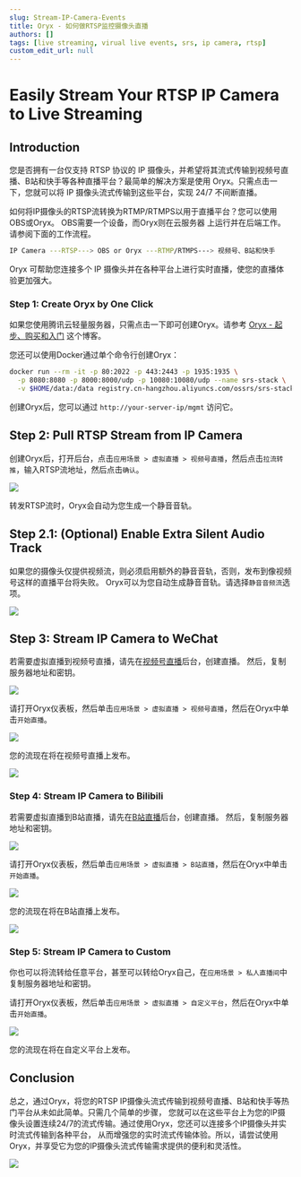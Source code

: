 ```yaml
---
slug: Stream-IP-Camera-Events
title: Oryx - 如何做RTSP监控摄像头直播
authors: []
tags: [live streaming, virual live events, srs, ip camera, rtsp]
custom_edit_url: null
---
```


# Easily Stream Your RTSP IP Camera to Live Streaming

## Introduction

您是否拥有一台仅支持 RTSP 协议的 IP 摄像头，并希望将其流式传输到视频号直播、B站和快手等各种直播平台？最简单的解决方案是使用 
Oryx。只需点击一下，您就可以将 IP 摄像头流式传输到这些平台，实现 24/7 不间断直播。

<!--truncate-->

如何将IP摄像头的RTSP流转换为RTMP/RTMPS以用于直播平台？您可以使用OBS或Oryx。 OBS需要一个设备，而Oryx则在云服务器
上运行并在后端工作。请参阅下面的工作流程。

```bash
IP Camera ---RTSP---> OBS or Oryx ---RTMP/RTMPS---> 视频号、B站和快手
```

Oryx 可帮助您连接多个 IP 摄像头并在各种平台上进行实时直播，使您的直播体验更加强大。

### Step 1: Create Oryx by One Click

如果您使用腾讯云轻量服务器，只需点击一下即可创建Oryx。请参考 [Oryx - 起步、购买和入门](./2022-04-09-SRS-Stack-Tutorial.md) 这个博客。

您还可以使用Docker通过单个命令行创建Oryx：

```bash
docker run --rm -it -p 80:2022 -p 443:2443 -p 1935:1935 \
  -p 8080:8080 -p 8000:8000/udp -p 10080:10080/udp --name srs-stack \
  -v $HOME/data:/data registry.cn-hangzhou.aliyuncs.com/ossrs/srs-stack:5
```

创建Oryx后，您可以通过 `http://your-server-ip/mgmt` 访问它。

## Step 2: Pull RTSP Stream from IP Camera

创建Oryx后，打开后台，点击`应用场景 > 虚拟直播 > 视频号直播`，然后点击`拉流转推`，输入RTSP流地址，然后点击`确认`。

![](/img/blog-2023-10-11-21.png)

转发RTSP流时，Oryx会自动为您生成一个静音音轨。

## Step 2.1: (Optional) Enable Extra Silent Audio Track

如果您的摄像头仅提供视频流，则必须启用额外的静音音轨，否则，发布到像视频号这样的直播平台将失败。
Oryx可以为您自动生成静音音轨。请选择`静音音频流`选项。

![](/img/blog-2023-10-11-29.png)

## Step 3: Stream IP Camera to WeChat

若需要虚拟直播到视频号直播，请先在[视频号直播](https://channels.weixin.qq.com/platform/live/liveBuild)后台，创建直播。
然后，复制服务器地址和密钥。

![](/img/blog-2023-10-11-22.png)

请打开Oryx仪表板，然后单击`应用场景 > 虚拟直播 > 视频号直播`，然后在Oryx中单击`开始直播`。

![](/img/blog-2023-10-11-23.png)

您的流现在将在视频号直播上发布。

![](/img/blog-2023-10-11-24.png)

### Step 4: Stream IP Camera to Bilibili

若需要虚拟直播到B站直播，请先在[B站直播](https://link.bilibili.com/p/center/index#/my-room/start-live)后台，创建直播。
然后，复制服务器地址和密钥。

![](/img/blog-2023-10-11-25.png)

请打开Oryx仪表板，然后单击`应用场景 > 虚拟直播 > B站直播`，然后在Oryx中单击`开始直播`。

![](/img/blog-2023-10-11-26.png)

您的流现在将在B站直播上发布。

![](/img/blog-2023-10-11-27.png)

### Step 5: Stream IP Camera to Custom

你也可以将流转给任意平台，甚至可以转给Oryx自己，在`应用场景 > 私人直播间`中复制服务器地址和密钥。

请打开Oryx仪表板，然后单击`应用场景 > 虚拟直播 > 自定义平台`，然后在Oryx中单击`开始直播`。

![](/img/blog-2023-10-11-28.png)

您的流现在将在自定义平台上发布。

## Conclusion

总之，通过Oryx，将您的RTSP IP摄像头流式传输到视频号直播、B站和快手等热门平台从未如此简单。只需几个简单的步骤，
您就可以在这些平台上为您的IP摄像头设置连续24/7的流式传输。通过使用Oryx，您还可以连接多个IP摄像头并实时流式传输到各种平台，
从而增强您的实时流式传输体验。所以，请尝试使用Oryx，并享受它为您的IP摄像头流式传输需求提供的便利和灵活性。

![](https://ossrs.net/gif/v1/sls.gif?site=ossrs.net&path=/lts/blog-zh/2023-10-11-Stream-IP-Camera-Events)
